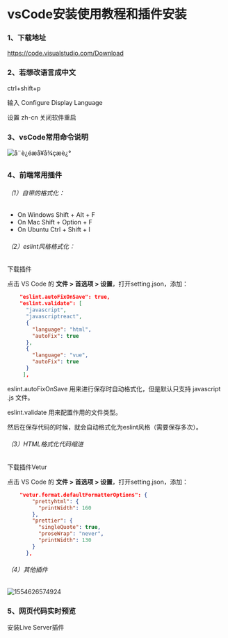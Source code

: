 # vsCode安装使用教程和插件安装

### 1、下载地址

<https://code.visualstudio.com/Download>



### 2、若想改语言成中文

ctrl+shift+p

输入 Configure Display Language

设置 zh-cn 关闭软件重启



### 3、vsCode常用命令说明

![å¨è¿éæå¥å¾çæè¿°](https://img-blog.csdnimg.cn/20181125171832749.png)



### 4、前端常用插件

###### （1）自带的格式化：

- On Windows Shift + Alt + F
- On Mac Shift + Option + F
- On Ubuntu Ctrl + Shift + I

###### （2）eslint风格格式化：

下载插件

点击 VS Code 的 **文件 > 首选项 > 设置**，打开setting.json，添加：

```json
    "eslint.autoFixOnSave": true,
    "eslint.validate": [
      "javascript",
      "javascriptreact",
      {
        "language": "html",
        "autoFix": true
      },
      {
        "language": "vue",
        "autoFix": true
      }
     ],
```

eslint.autoFixOnSave 用来进行保存时自动格式化，但是默认只支持 javascript .js 文件。

eslint.validate 用来配置作用的文件类型。

然后在保存代码的时候，就会自动格式化为eslint风格（需要保存多次）。

###### （3）HTML格式化代码缩进

下载插件Vetur

点击 VS Code 的 **文件 > 首选项 > 设置**，打开setting.json，添加：

```json
    "vetur.format.defaultFormatterOptions": {
        "prettyhtml": {
          "printWidth": 160
        },
        "prettier": {
          "singleQuote": true,
          "proseWrap": "never",
          "printWidth": 130
        }
      },
```

###### （4）其他插件

![1554626574924](C:\Users\DELL\AppData\Roaming\Typora\typora-user-images\1554626574924.png)



### 5、网页代码实时预览

安装Live Server插件